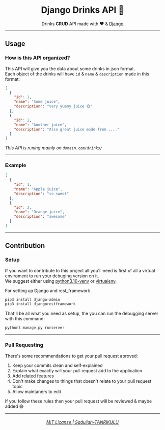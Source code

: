 <h1 align=center>Django Drinks API 🥤</h1>
<p align=center>
  Drinks <strong>CRUD</strong> API made with ❤️ & <a href="https://www.djangoproject.com/">Django</a>
</p>

---

## Usage

### How is this API organized?

This API will give you the data about some drinks in json format.  
Each object of the drinks will have `id` & `name` & `description` made in this format:  
```json
[
  {
    "id": 1,
    "name": "Some juice",
    "description": "Very yummy juice 😋"
  },
  {
    "id": 2,
    "name": "Another juice",
    "description": "Also great juice made from ...."
  }
]
```

_This API is runing mainly on `domain.com/drinks/`_

---

### Example

```json
[
  {
    "id": 1, 
    "name": "Apple juice", 
    "description": "so sweet"
  }, 
  {
    "id": 2, 
    "name": "Orange juice", 
    "description": "awesome"
  }
]
```

---

## Contribution 

### Setup 

If you want to contribute to this project all you'll need is first of all a virtual enviroment to run your debuging version on it.  
We suggest either using [python3.10-venv](https://docs.python.org/3/tutorial/venv.html) or [virtualenv](https://virtualenv.pypa.io/).  

For setting up Django and rest_framework
```bash
pip3 install django-admin
pip3 install djangorestframework
```

That'll be all what you need as setup, the you can run the debugging server with this command:  
```bash
python3 manage.py runserver
```

---

### Pull Requesting

There's some recommendations to get your pull request aproved:  

1. Keep your commits clean and self-explained
2. Explain what exactly will your pull request add to the application
3. Add related features
4. Don't make changes to things that doesn't relate to your pull request topic
5. Allow maintaners to edit

If you follow these rules then your pull request will be reviewed & maybe added 😄

---

<h6 align=center><a href="./LICENSE">MIT Licanse | Sadullah-TANRIKULU</a></h6>
